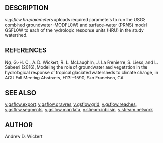 ## DESCRIPTION

*v.gsflow.hruparameters* uploads required parameters to run the USGS
combined groundwater (MODFLOW) and surface-water (PRMS) model GSFLOW to
each of the hydrologic response units (HRU) in the study watershed.

## REFERENCES

Ng, G.-H. C., A. D. Wickert, R. L. McLaughlin, J. La Frenierre, S.
Liess, and L. Sabeeri (2016), Modeling the role of groundwater and
vegetation in the hydrological response of tropical glaciated watersheds
to climate change, in AGU Fall Meeting Abstracts, H13L–1590, San
Francisco, CA.

## SEE ALSO

[v.gsflow.export](v.gsflow.export.md),
[v.gsflow.gravres](v.gsflow.gravres.md),
[v.gsflow.grid](v.gsflow.grid.md),
[v.gsflow.reaches](v.gsflow.reaches.md),
[v.gsflow.segments](v.gsflow.segments.md),
[v.gsflow.mapdata](v.gsflow.mapdata.md),
[v.stream.inbasin](v.stream.inbasin.md),
[v.stream.network](v.stream.network.md)

## AUTHOR

Andrew D. Wickert
